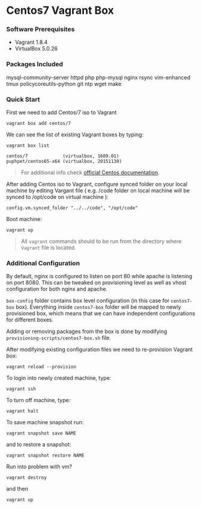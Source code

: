 # Centos7 Vagrant Box #



### Software Prerequisites

* Vagrant 1.8.4
* VirtualBox 5.0.26

### Packages Included ###

mysql-community-server httpd php php-mysql nginx rsync vim-enhanced tmux policycoreutils-python git ntp wget make

### Quick Start ###

First we need to add Centos/7 iso to Vagrant

```
vagrant box add centos/7
```

We can see the list of existing Vagrant boxes by typing:

```
vagrant box list

centos/7             (virtualbox, 1609.01)
puphpet/centos65-x64 (virtualbox, 20151130)
```

>For additional info check [official Centos documentation](https://seven.centos.org/2016/10/updated-centos-vagrant-images-available-v1609-01/).

After adding Centos iso to Vagrant, configure synced folder on your local machine by editing Vargant file ( e.g. /code folder on local machine will be synced to /opt/code on virtual machine ):

```
config.vm.synced_folder "../../code", "/opt/code"

```

Boot machine:
```
vagrant up
```
> All `vagrant` commands should to be run from the directory where `Vagrant` file is located.

### Additional Configuration ###


By default, nginx is configured to listen on port 80 while apache is listening on port 8080. This can be tweaked on provisioning level as well as vhost configuration for both nginx and apache.

`box-config` folder contains box level configuration (in this case for `centos7-box` box). Everything inside `centos7-box` folder will be mapped to newly provisioned box, which means that we can have independent configurations for different boxes.

Adding or removing packages from the box is done by modifying `provisioning-scripts/centos7-box.sh` file.

After modifying existing configuration files we need to re-provision Vagrant box:

```
vagrant reload --provision
```
To login into newly created machine, type: 
```
vagrant ssh
```

To turn off machine, type: 
```
vagrant halt
```

To save machine snapshot run:
```
vagrant snapshot save NAME
```

and to restore a snapshot:

```
vagrant snapshot restore NAME
```

Run into problem with vm?

```
vagrant destroy
```

and then 

```
vagrant up
```
